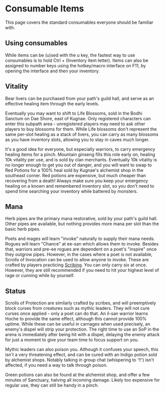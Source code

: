 # Consumable Items

This page covers the standard consumables everyone should be familiar with.

## Using consumables

While items can be (u)sed with the u key, the fastest way to use consumables is to hold Ctrl + (Inventory item letter).
Items can also be assigned to number keys using the hotkey/macro interface on F11, by opening the interface and then your inventory.

## Vitality

Bear livers can be purchased from your path's guild hall, and serve as an effective healing item through the early levels.

Eventually you may want to shift to Life Blossoms, sold in the Bodhi Sanctum on Dae Shore, east of Kugnae. Only registered characters can enter this subpath area - unregistered players may need to ask other players to buy blossoms for them. While Life blossoms don't represent the same per-slot healing as a stack of livers, you can carry as many blossoms as you have inventory slots, allowing you to stay in caves much longer.

It's a good idea for everyone, but especially warriors, to carry emergency healing items for a pinch. Mountain ginseng fills this role early on, healing 10k vitality per use, and is sold by clan merchants. Eventually 10k vitality is no longer enough to get you out of danger, and you will want to swap to Red Potions for a 100% heal sold by Kugnae's alchemist shop in the southeast corner. Red potions are expensive, but much cheaper than recovering from a death! Always make sure you keep your emergency healing on a known and remembered inventory slot, so you don't need to spend time searching your inventory while battered by monsters.

## Mana

Herb pipes are the primary mana restorative, sold by your path's guild hall. Other pipes are available, but nothing provides more mana per slot than the basic herb pipes.

Poets and mages will learn "invoke" naturally to supply their mana needs. Rogues will learn "Chance" at ee-san which allows them to invoke. Besides that, warriors and pre-ee rogues are dependent on a poet's "inspire" once they outgrow pipes. However, in the cases where a poet is not available, Scrolls of Invocation can be used to allow anyone to invoke. These are crafted by players practicing [Scribing](economy/crafting.md?id=scribing). You can only carry six at once. However, they are still recommended if you need to hit your highest level of rage or cunning while by yourself.

## Status

Scrolls of Protection are similarly crafted by scribes, and will preemptively block curses from creatures such as mythic leaders. They will not cure curses once applied - only a poet can do that. An il-san warrior learns Hoche to provide the same effect, although this cannot provide 100% uptime. While these can be useful in carnages when used precisely, an enemy's dispel will strip your protection. The right time to use an SoP in the arena is immediately after being hit with a dispel, delaying the enemy attack for just a moment to give your team time to focus support on you.

Mythic leaders can also poison you. Although it confuses your speech, this isn't a very threatening effect, and can be cured with an Indigo potion sold by alchemist shops. Notably talking in group chat (whispering to '!!') isn't affected, if you need a way to talk through poison.

Green potions can also be found at the alchemist shop, and offer a few minutes of Sanctuary, halving all incoming damage. Likely too expensive for regular use, they can still be handy in a pinch.
